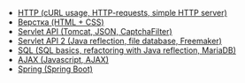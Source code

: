 + <a href="">HTTP (cURL usage, HTTP-requests, simple HTTP server)</a>
+ <a href="">Верстка (HTML + CSS)</a>
+ <a href="">Servlet API (Tomcat, JSON, CaptchaFilter)</a>
+ <a href="">Servlet API 2 (Java reflection, file database, Freemaker)</a>
+ <a href="">SQL (SQL basics, refactoring with Java reflection, MariaDB)</a>
+ <a href="">AJAX (Javascript, AJAX)</a>
+ <a href="">Spring (Spring Boot)</a>
